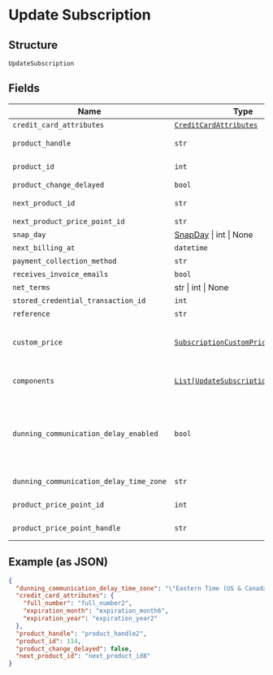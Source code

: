 
# Update Subscription

## Structure

`UpdateSubscription`

## Fields

| Name | Type | Tags | Description |
|  --- | --- | --- | --- |
| `credit_card_attributes` | [`CreditCardAttributes`](../../doc/models/credit-card-attributes.md) | Optional | - |
| `product_handle` | `str` | Optional | Set to the handle of a different product to change the subscription's product |
| `product_id` | `int` | Optional | Set to the id of a different product to change the subscription's product |
| `product_change_delayed` | `bool` | Optional | - |
| `next_product_id` | `str` | Optional | Set to an empty string to cancel a delayed product change. |
| `next_product_price_point_id` | `str` | Optional | - |
| `snap_day` | [SnapDay](../../doc/models/snap-day.md) \| int \| None | Optional | This is a container for one-of cases. |
| `next_billing_at` | `datetime` | Optional | - |
| `payment_collection_method` | `str` | Optional | - |
| `receives_invoice_emails` | `bool` | Optional | - |
| `net_terms` | str \| int \| None | Optional | This is a container for one-of cases. |
| `stored_credential_transaction_id` | `int` | Optional | - |
| `reference` | `str` | Optional | - |
| `custom_price` | [`SubscriptionCustomPrice`](../../doc/models/subscription-custom-price.md) | Optional | (Optional) Used in place of `product_price_point_id` to define a custom price point unique to the subscription |
| `components` | [`List[UpdateSubscriptionComponent]`](../../doc/models/update-subscription-component.md) | Optional | (Optional) An array of component ids and custom prices to be added to the subscription. |
| `dunning_communication_delay_enabled` | `bool` | Optional | Enable Communication Delay feature, making sure no communication (email or SMS) is sent to the Customer between 9PM and 8AM in time zone set by the `dunning_communication_delay_time_zone` attribute. |
| `dunning_communication_delay_time_zone` | `str` | Optional | Time zone for the Dunning Communication Delay feature. |
| `product_price_point_id` | `int` | Optional | Set to change the current product's price point. |
| `product_price_point_handle` | `str` | Optional | Set to change the current product's price point. |

## Example (as JSON)

```json
{
  "dunning_communication_delay_time_zone": "\"Eastern Time (US & Canada)\"",
  "credit_card_attributes": {
    "full_number": "full_number2",
    "expiration_month": "expiration_month6",
    "expiration_year": "expiration_year2"
  },
  "product_handle": "product_handle2",
  "product_id": 114,
  "product_change_delayed": false,
  "next_product_id": "next_product_id8"
}
```


